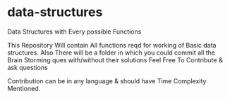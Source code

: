 # data-structures
Data Structures with Every possible Functions

This Repository Will contain All functions reqd for working of Basic data structures.
Also There will be a folder in which you could commit all the Brain Storming ques with/without their solutions
Feel Free To Contribute & ask questions

Contribution can be in any language & should have Time Complexity Mentioned.
